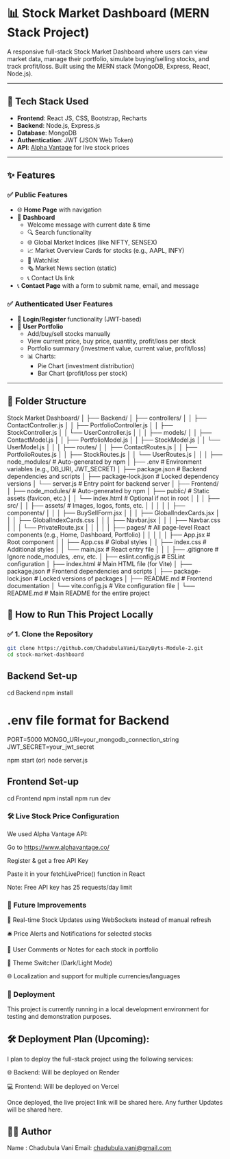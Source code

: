 # 📊 Stock Market Dashboard (MERN Stack Project)

A responsive full-stack Stock Market Dashboard where users can view market data, manage their portfolio, simulate buying/selling stocks, and track profit/loss. Built using the MERN stack (MongoDB, Express, React, Node.js).

---

## 🔧 Tech Stack Used

- **Frontend**: React JS, CSS, Bootstrap, Recharts
- **Backend**: Node.js, Express.js
- **Database**: MongoDB
- **Authentication**: JWT (JSON Web Token)
- **API**: [Alpha Vantage](https://www.alphavantage.co/) for live stock prices

---

## ✨ Features

### ✅ Public Features
- 🌐 **Home Page** with navigation
- 📰 **Dashboard**
  - Welcome message with current date & time
  - 🔍 Search functionality
  - 🌐 Global Market Indices (like NIFTY, SENSEX)
  - 📈 Market Overview Cards for stocks (e.g., AAPL, INFY)
  - 📌 Watchlist
  - 🗞️ Market News section (static)
  - 📞 Contact Us link
- 📞 **Contact Page** with a form to submit name, email, and message

### ✅ Authenticated User Features
- 🔐 **Login/Register** functionality (JWT-based)
- 👤 **User Portfolio**
  - Add/buy/sell stocks manually
  - View current price, buy price, quantity, profit/loss per stock
  - Portfolio summary (investment value, current value, profit/loss)
  - 📊 Charts:
    - Pie Chart (investment distribution)
    - Bar Chart (profit/loss per stock)

---

## 📂 Folder Structure

Stock Market Dashboard/
│
├── Backend/
│   ├── controllers/
│   │   ├── ContactController.js
│   │   ├── PortfolioController.js
│   │   ├── StockController.js
│   │   └── UserController.js
│   │
│   ├── models/
│   │   ├── ContactModel.js
│   │   ├── PortfolioModel.js
│   │   ├── StockModel.js
│   │   └── UserModel.js
│   │
│   ├── routes/
│   │   ├── ContactRoutes.js
│   │   ├── PortfolioRoutes.js
│   │   ├── StockRoutes.js
│   │   └── UserRoutes.js
│   │
│   ├── node_modules/               # Auto-generated by npm
│   ├── .env                        # Environment variables (e.g., DB_URI, JWT_SECRET)
│   ├── package.json                # Backend dependencies and scripts
│   ├── package-lock.json           # Locked dependency versions
│   └── server.js                   # Entry point for backend server
│
├── Frontend/
│   ├── node_modules/               # Auto-generated by npm
│   ├── public/                     # Static assets (favicon, etc.)
│   │   └── index.html              # Optional if not in root
│   │
│   ├── src/
│   │   ├── assets/                 # Images, logos, fonts, etc.
│   │   │
│   │   ├── components/
│   │   │   ├── BuySellForm.jsx
│   │   │   ├── GlobalIndexCards.jsx
│   │   │   ├── GlobalIndexCards.css
│   │   │   ├── Navbar.jsx
│   │   │   ├── Navbar.css
│   │   │   └── PrivateRoute.jsx
│   │   │
│   │   ├── pages/                  # All page-level React components (e.g., Home, Dashboard, Portfolio)
│   │   │
│   │   ├── App.jsx                 # Root component
│   │   ├── App.css                 # Global styles
│   │   ├── index.css               # Additional styles
│   │   └── main.jsx                # React entry file
│   │
│   ├── .gitignore                  # Ignore node_modules, .env, etc.
│   ├── eslint.config.js           # ESLint configuration
│   ├── index.html                 # Main HTML file (for Vite)
│   ├── package.json               # Frontend dependencies and scripts
│   ├── package-lock.json          # Locked versions of packages
│   ├── README.md                  # Frontend documentation
│   └── vite.config.js             # Vite configuration file
│
└── README.md                      # Main README for the entire project


## 🚀 How to Run This Project Locally

### ✅ 1. Clone the Repository
```bash
git clone https://github.com/ChadubulaVani/EazyByts-Module-2.git
cd stock-market-dashboard

```

## Backend Set-up
cd Backend
npm install

# .env file format for Backend
PORT=5000
MONGO_URI=your_mongodb_connection_string
JWT_SECRET=your_jwt_secret

npm start (or)
node server.js

## Frontend Set-up
cd Frontend
npm install
npm run dev 

### 🛠️ Live Stock Price Configuration
We used Alpha Vantage API:

Go to https://www.alphavantage.co/

Register & get a free API Key

Paste it in your fetchLivePrice() function in React

Note: Free API key has 25 requests/day limit

### 🌟 Future Improvements
🔔 Real-time Stock Updates using WebSockets instead of manual refresh

🛎️ Price Alerts and Notifications for selected stocks

💬 User Comments or Notes for each stock in portfolio

🎨 Theme Switcher (Dark/Light Mode)

🌐 Localization and support for multiple currencies/languages

### 🚀 Deployment
This project is currently running in a local development environment for testing and demonstration purposes.

## 🛠️ Deployment Plan (Upcoming):
I plan to deploy the full-stack project using the following services:

🌐 Backend: Will be deployed on Render

💻 Frontend: Will be deployed on Vercel

Once deployed, the live project link will be shared here.
Any further Updates will be shared here.

## 🙋‍♀️ Author

Name : Chadubula Vani
Email: chadubula.vani@gmail.com


